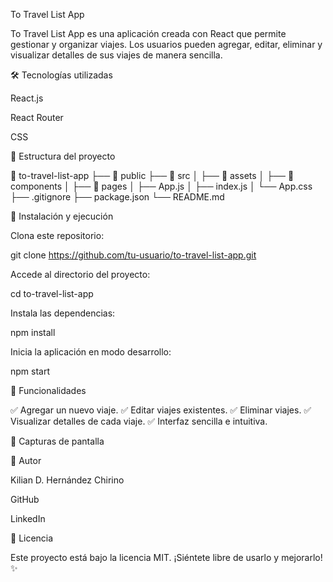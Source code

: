 To Travel List App

To Travel List App es una aplicación creada con React que permite gestionar y organizar viajes. Los usuarios pueden agregar, editar, eliminar y visualizar detalles de sus viajes de manera sencilla.

🛠️ Tecnologías utilizadas

React.js

React Router

CSS

📂 Estructura del proyecto

📂 to-travel-list-app
├── 📂 public
├── 📂 src
│   ├── 📂 assets
│   ├── 📂 components
│   ├── 📂 pages
│   ├── App.js
│   ├── index.js
│   └── App.css
├── .gitignore
├── package.json
└── README.md

🚀 Instalación y ejecución

Clona este repositorio:

git clone https://github.com/tu-usuario/to-travel-list-app.git

Accede al directorio del proyecto:

cd to-travel-list-app

Instala las dependencias:

npm install

Inicia la aplicación en modo desarrollo:

npm start

📌 Funcionalidades

✅ Agregar un nuevo viaje.
✅ Editar viajes existentes.
✅ Eliminar viajes.
✅ Visualizar detalles de cada viaje.
✅ Interfaz sencilla e intuitiva.

📸 Capturas de pantalla




👤 Autor

Kilian D. Hernández Chirino

GitHub

LinkedIn

📜 Licencia

Este proyecto está bajo la licencia MIT. ¡Siéntete libre de usarlo y mejorarlo! ✨

